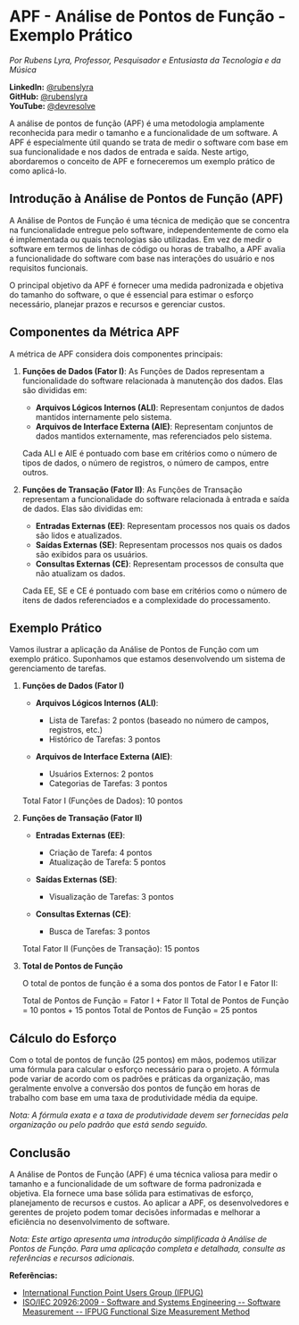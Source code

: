 # APF - Análise de Pontos de Função - Exemplo Prático

*Por Rubens Lyra, Professor, Pesquisador e Entusiasta da Tecnologia e da Música*

**LinkedIn:** [@rubenslyra](https://www.linkedin.com/in/rubenslyra)  
**GitHub:** [@rubenslyra](https://github.com/rubenslyra)  
**YouTube:** [@devresolve](https://www.youtube.com/c/devresolve)

A análise de pontos de função (APF) é uma metodologia amplamente reconhecida para medir o tamanho e a funcionalidade de um software. A APF é especialmente útil quando se trata de medir o software com base em sua funcionalidade e nos dados de entrada e saída. Neste artigo, abordaremos o conceito de APF e forneceremos um exemplo prático de como aplicá-lo.

## Introdução à Análise de Pontos de Função (APF)

A Análise de Pontos de Função é uma técnica de medição que se concentra na funcionalidade entregue pelo software, independentemente de como ela é implementada ou quais tecnologias são utilizadas. Em vez de medir o software em termos de linhas de código ou horas de trabalho, a APF avalia a funcionalidade do software com base nas interações do usuário e nos requisitos funcionais.

O principal objetivo da APF é fornecer uma medida padronizada e objetiva do tamanho do software, o que é essencial para estimar o esforço necessário, planejar prazos e recursos e gerenciar custos.

## Componentes da Métrica APF

A métrica de APF considera dois componentes principais:

1. **Funções de Dados (Fator I)**: As Funções de Dados representam a funcionalidade do software relacionada à manutenção dos dados. Elas são divididas em:

   - **Arquivos Lógicos Internos (ALI)**: Representam conjuntos de dados mantidos internamente pelo sistema.
   - **Arquivos de Interface Externa (AIE)**: Representam conjuntos de dados mantidos externamente, mas referenciados pelo sistema.

   Cada ALI e AIE é pontuado com base em critérios como o número de tipos de dados, o número de registros, o número de campos, entre outros.

2. **Funções de Transação (Fator II)**: As Funções de Transação representam a funcionalidade do software relacionada à entrada e saída de dados. Elas são divididas em:

   - **Entradas Externas (EE)**: Representam processos nos quais os dados são lidos e atualizados.
   - **Saídas Externas (SE)**: Representam processos nos quais os dados são exibidos para os usuários.
   - **Consultas Externas (CE)**: Representam processos de consulta que não atualizam os dados.

   Cada EE, SE e CE é pontuado com base em critérios como o número de itens de dados referenciados e a complexidade do processamento.

## Exemplo Prático

Vamos ilustrar a aplicação da Análise de Pontos de Função com um exemplo prático. Suponhamos que estamos desenvolvendo um sistema de gerenciamento de tarefas.

1. **Funções de Dados (Fator I)**

   - **Arquivos Lógicos Internos (ALI)**:
     - Lista de Tarefas: 2 pontos (baseado no número de campos, registros, etc.)
     - Histórico de Tarefas: 3 pontos

   - **Arquivos de Interface Externa (AIE)**:
     - Usuários Externos: 2 pontos
     - Categorias de Tarefas: 3 pontos

   Total Fator I (Funções de Dados): 10 pontos

2. **Funções de Transação (Fator II)**

   - **Entradas Externas (EE)**:
     - Criação de Tarefa: 4 pontos
     - Atualização de Tarefa: 5 pontos

   - **Saídas Externas (SE)**:
     - Visualização de Tarefas: 3 pontos

   - **Consultas Externas (CE)**:
     - Busca de Tarefas: 3 pontos

   Total Fator II (Funções de Transação): 15 pontos

3. **Total de Pontos de Função**

   O total de pontos de função é a soma dos pontos de Fator I e Fator II:

   Total de Pontos de Função = Fator I + Fator II
   Total de Pontos de Função = 10 pontos + 15 pontos
   Total de Pontos de Função = 25 pontos

## Cálculo do Esforço

Com o total de pontos de função (25 pontos) em mãos, podemos utilizar uma fórmula para calcular o esforço necessário para o projeto. A fórmula pode variar de acordo com os padrões e práticas da organização, mas geralmente envolve a conversão dos pontos de função em horas de trabalho com base em uma taxa de produtividade média da equipe.

*Nota: A fórmula exata e a taxa de produtividade devem ser fornecidas pela organização ou pelo padrão que está sendo seguido.*

## Conclusão

A Análise de Pontos de Função (APF) é uma técnica valiosa para medir o tamanho e a funcionalidade de um software de forma padronizada e objetiva. Ela fornece uma base sólida para estimativas de esforço, planejamento de recursos e custos. Ao aplicar a APF, os desenvolvedores e gerentes de projeto podem tomar decisões informadas e melhorar a eficiência no desenvolvimento de software.

*Nota: Este artigo apresenta uma introdução simplificada à Análise de Pontos de Função. Para uma aplicação completa e detalhada, consulte as referências e recursos adicionais.*

**Referências:**

- [International Function Point Users Group (IFPUG)](https://www.ifpug.org/)
- [ISO/IEC 20926:2009 - Software and Systems Engineering -- Software Measurement -- IFPUG Functional Size Measurement Method](https://www.iso.org/standard/45133.html)
